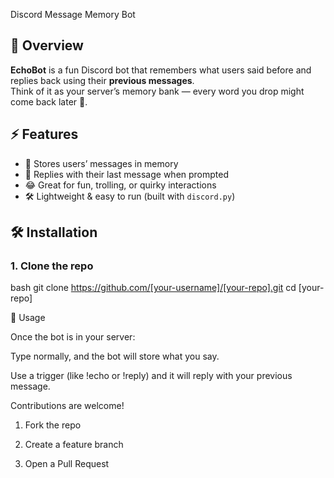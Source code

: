 Discord Message Memory Bot  

## 📌 Overview  
**EchoBot** is a fun Discord bot that remembers what users said before and replies back using their **previous messages**.  
Think of it as your server’s memory bank — every word you drop might come back later 👀.  

## ⚡ Features  
- 📜 Stores users’ messages in memory  
- 🔁 Replies with their last message when prompted  
- 😂 Great for fun, trolling, or quirky interactions  
- 🛠️ Lightweight & easy to run (built with `discord.py`)  

## 🛠️ Installation  

### 1. Clone the repo  
bash
git clone https://github.com/[your-username]/[your-repo].git
cd [your-repo]

📖 Usage

Once the bot is in your server:

Type normally, and the bot will store what you say.

Use a trigger (like !echo or !reply) and it will reply with your previous message.

Contributions are welcome!

1. Fork the repo

2. Create a feature branch

3. Open a Pull Request
